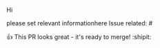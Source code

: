 Hi

please set relevant informationhere
Issue related: #

:+1: This PR looks great - it's ready to merge! :shipit:
